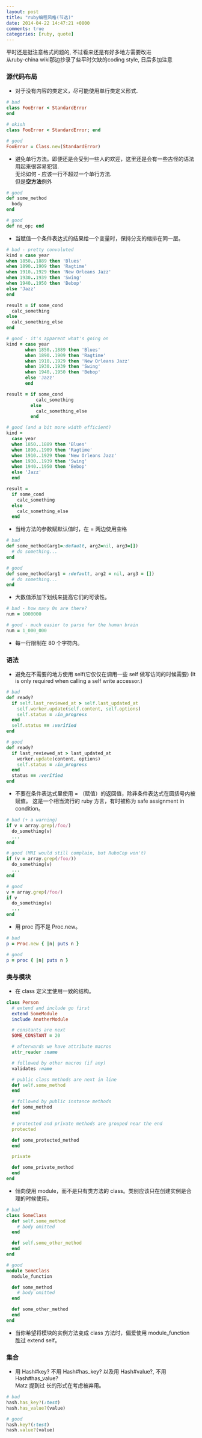 ```yaml
---
layout: post
title: "ruby编程风格(节选)"
date: 2014-04-22 14:47:21 +0800
comments: true
categories: [ruby, quote]
---
```

平时还是挺注意格式问题的, 不过看来还是有好多地方需要改进  
从ruby-china wiki那边抄录了些平时欠缺的coding style, 日后多加注意

### 源代码布局

*   对于没有内容的类定义，尽可能使用单行类定义形式.
``` ruby 
# bad
class FooError < StandardError
end

# okish
class FooError < StandardError; end

# good
FooError = Class.new(StandardError)
```

* 避免单行方法。即便还是会受到一些人的欢迎，这里还是会有一些古怪的语法用起来很容易犯错.  
    无论如何 - 应该一行不超过一个单行方法.  
    但是**空方法**例外
``` ruby 
# good
def some_method
  body
end

# good
def no_op; end
```

* 当赋值一个条件表达式的结果给一个变量时，保持分支的缩排在同一层。
``` ruby
# bad - pretty convoluted
kind = case year
when 1850..1889 then 'Blues'
when 1890..1909 then 'Ragtime'
when 1910..1929 then 'New Orleans Jazz'
when 1930..1939 then 'Swing'
when 1940..1950 then 'Bebop'
else 'Jazz'
end

result = if some_cond
  calc_something
else
  calc_something_else
end

# good - it's apparent what's going on
kind = case year
       when 1850..1889 then 'Blues'
       when 1890..1909 then 'Ragtime'
       when 1910..1929 then 'New Orleans Jazz'
       when 1930..1939 then 'Swing'
       when 1940..1950 then 'Bebop'
       else 'Jazz'
       end

result = if some_cond
           calc_something
         else
           calc_something_else
         end

# good (and a bit more width efficient)
kind =
  case year
  when 1850..1889 then 'Blues'
  when 1890..1909 then 'Ragtime'
  when 1910..1929 then 'New Orleans Jazz'
  when 1930..1939 then 'Swing'
  when 1940..1950 then 'Bebop'
  else 'Jazz'
  end

result =
  if some_cond
    calc_something
  else
    calc_something_else
  end
```

* 当给方法的参数赋默认值时，在 = 两边使用空格
``` ruby
# bad
def some_method(arg1=:default, arg2=nil, arg3=[])
  # do something...
end

# good
def some_method(arg1 = :default, arg2 = nil, arg3 = [])
  # do something...
end
```

* 大数值添加下划线来提高它们的可读性。
``` ruby
# bad - how many 0s are there?
num = 1000000

# good - much easier to parse for the human brain
num = 1_000_000
```

* 每一行限制在 80 个字符内。

### 语法

* 避免在不需要的地方使用 self(它仅仅在调用一些 self 做写访问的时候需要)
    (It is only required when calling a self write accessor.)
``` ruby
# bad
def ready?
  if self.last_reviewed_at > self.last_updated_at
    self.worker.update(self.content, self.options)
    self.status = :in_progress
  end
  self.status == :verified
end

# good
def ready?
  if last_reviewed_at > last_updated_at
    worker.update(content, options)
    self.status = :in_progress
  end
  status == :verified
end
```    

* 不要在条件表达式里使用 = （赋值）的返回值，除非条件表达式在圆括号内被赋值。
    这是一个相当流行的 ruby 方言，有时被称为 safe assignment in condition。
``` ruby
# bad (+ a warning)
if v = array.grep(/foo/)
  do_something(v)
  ...
end

# good (MRI would still complain, but RuboCop won't)
if (v = array.grep(/foo/))
  do_something(v)
  ...
end

# good
v = array.grep(/foo/)
if v
  do_something(v)
  ...
end
```

* 用 proc 而不是 Proc.new。

``` ruby
# bad
p = Proc.new { |n| puts n }

# good
p = proc { |n| puts n }
```    

### 类与模块

* 在 class 定义里使用一致的结构。
``` ruby
class Person
  # extend and include go first
  extend SomeModule
  include AnotherModule

  # constants are next
  SOME_CONSTANT = 20

  # afterwards we have attribute macros
  attr_reader :name

  # followed by other macros (if any)
  validates :name

  # public class methods are next in line
  def self.some_method
  end

  # followed by public instance methods
  def some_method
  end

  # protected and private methods are grouped near the end
  protected

  def some_protected_method
  end

  private

  def some_private_method
  end
end
```

* 倾向使用 module，而不是只有类方法的 class。类别应该只在创建实例是合理的时候使用。
``` ruby
# bad
class SomeClass
  def self.some_method
    # body omitted
  end

  def self.some_other_method
  end
end

# good
module SomeClass
  module_function

  def some_method
    # body omitted
  end

  def some_other_method
  end
end
```

* 当你希望将模块的实例方法变成 class 方法时，偏爱使用 module_function 胜过 extend self。

### 集合

* 用 Hash#key? 不用 Hash#has_key? 以及用 Hash#value?, 不用 Hash#has_value?  
    Matz 提到过 长的形式在考虑被弃用。
```ruby
# bad
hash.has_key?(:test)
hash.has_value?(value)

# good
hash.key?(:test)
hash.value?(value)
```    

